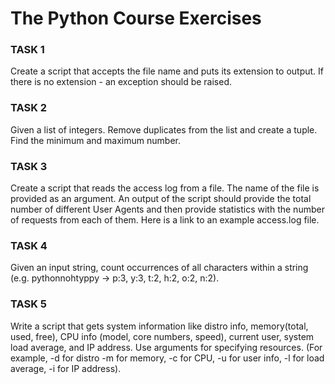 <h1>The Python Course Exercises </h1>

<h3>TASK 1</h3>
Create a script that accepts the file name and puts its extension to output. If there is no extension - an exception should be raised.

<h3>TASK 2</h3>
Given a list of integers. Remove duplicates from the list and create a tuple. Find the minimum and maximum number.

<h3>TASK 3</h3>
Create a script that reads the access log from a file. The name of the file is provided as an argument. An output of the script should provide the total number of different User Agents and then provide statistics with the number of requests from each of them. Here is a link to an example access.log file.

<h3>TASK 4</h3>
Given an input string, count occurrences of all characters within a string (e.g. pythonnohtyppy -> p:3, y:3, t:2, h:2, o:2, n:2).

<h3>TASK 5</h3>
Write a script that gets system information like distro info, memory(total, used, free), CPU info (model, core numbers, speed), current user, system load average, and IP address. Use arguments for specifying resources. (For example, -d for distro -m for memory, -c for CPU, -u for user info, -l for load average, -i for IP address).
